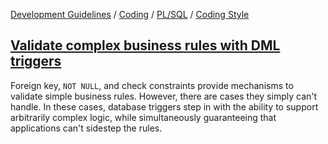 [Development Guidelines](../../../../README.md) / [Coding](../../../../README.md#coding) / [PL/SQL](../../../../README.md#coding_pl_sql) / [Coding Style](../../../../doc/coding/pl_sql/coding_style.md)

## [Validate complex business rules with DML triggers](../../../../doc/coding/pl_sql/coding_style.md#ValidateBusiness)

Foreign key, `NOT NULL`, and check constraints provide mechanisms to validate simple business rules. However, there are cases they simply can't handle. In these cases, database triggers step in with the ability to support arbitrarily complex logic, while simultaneously guaranteeing that applications can't sidestep the rules.
